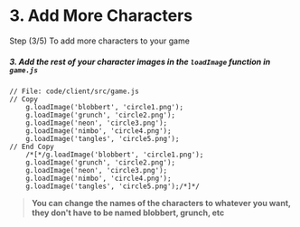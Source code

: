 # 3. Add More Characters

Step (3/5) To add more characters to your game

##### 3. Add the rest of your character images in the `loadImage` _function_ in `game.js`

```
// File: code/client/src/game.js
// Copy
	g.loadImage('blobbert', 'circle1.png');
	g.loadImage('grunch', 'circle2.png');
	g.loadImage('neon', 'circle3.png');
	g.loadImage('nimbo', 'circle4.png');
	g.loadImage('tangles', 'circle5.png');
// End Copy
	/*[*/g.loadImage('blobbert', 'circle1.png');
	g.loadImage('grunch', 'circle2.png');
	g.loadImage('neon', 'circle3.png');
	g.loadImage('nimbo', 'circle4.png');
	g.loadImage('tangles', 'circle5.png');/*]*/
```

> **You can change the names of the characters to whatever you want, they don't have to be named blobbert, grunch, etc**
